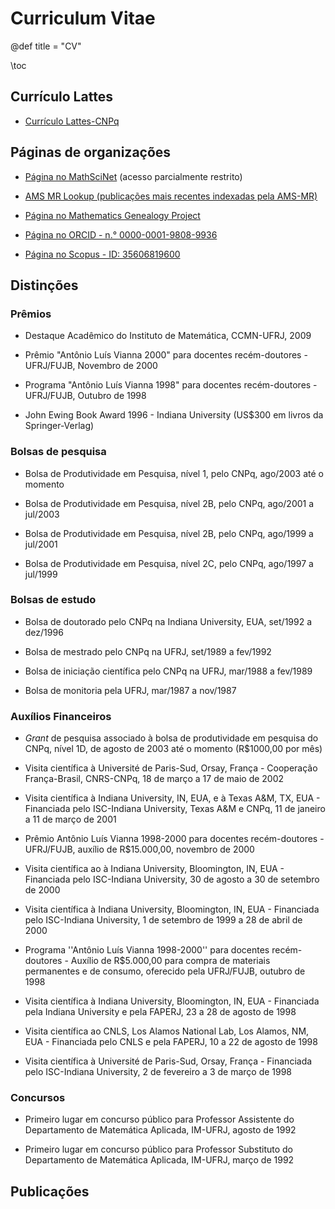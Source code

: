 # Curriculum Vitae

@def title = "CV"

\toc

## Currículo Lattes

* [Currículo Lattes-CNPq](http://buscatextual.cnpq.br/buscatextual/visualizacv.do?id=K4782752A8&idiomaExibicao=2)

## Páginas de organizações

* [Página no MathSciNet](https://mathscinet.ams.org/mathscinet/MRAuthorID/366407) (acesso parcialmente restrito)

* [AMS MR Lookup (publicações mais recentes indexadas pela AMS-MR)](https://mathscinet.ams.org/mrlookup?s3=rosa,+r*&format=mrcit&Search=Search)

* [Página no Mathematics Genealogy Project](https://www.genealogy.math.ndsu.nodak.edu/id.php?id=37322)

* [Página no ORCID - n.&#176; 0000-0001-9808-9936](https://orcid.org/0000-0001-9808-9936)

* [Página no Scopus - ID: 35606819600](https://www.scopus.com/authid/detail.uri?authorId=35606819600)

## Distinções

### Prêmios

* Destaque Acadêmico do Instituto de Matemática, CCMN-UFRJ, 2009

* Prêmio "Antônio Luís Vianna 2000" para docentes recém-doutores - UFRJ/FUJB, Novembro de 2000

* Programa "Antônio Luís Vianna 1998" para docentes recém-doutores - UFRJ/FUJB, Outubro de 1998

* John Ewing Book Award 1996 - Indiana University (US\$300 em livros da Springer-Verlag)

### Bolsas de pesquisa

* Bolsa de Produtividade em Pesquisa, nível 1, pelo CNPq, ago/2003 até o momento

* Bolsa de Produtividade em Pesquisa, nível 2B, pelo CNPq, ago/2001 a jul/2003

* Bolsa de Produtividade em Pesquisa, nível 2B, pelo CNPq, ago/1999 a jul/2001

* Bolsa de Produtividade em Pesquisa, nível 2C, pelo CNPq, ago/1997 a jul/1999

### Bolsas de estudo

* Bolsa de doutorado pelo CNPq na Indiana University, EUA, set/1992 a dez/1996

* Bolsa de mestrado pelo CNPq na UFRJ, set/1989 a fev/1992

* Bolsa de iniciação científica pelo CNPq na UFRJ, mar/1988 a fev/1989

* Bolsa de monitoria pela UFRJ, mar/1987 a nov/1987

### Auxílios Financeiros

* *Grant* de pesquisa associado à bolsa de produtividade em pesquisa do CNPq, nível 1D, de agosto de 2003 até o momento (R\$1000,00 por mês)

* Visita científica à Université de Paris-Sud, Orsay, França - Cooperação França-Brasil, CNRS-CNPq, 18 de março a 17 de maio de 2002

* Visita científica à Indiana University, IN, EUA, e à Texas A&M, TX, EUA - Financiada pelo ISC-Indiana University, Texas A&M e CNPq, 11 de janeiro a 11 de março de 2001

* Prêmio Antônio Luís Vianna 1998-2000 para docentes recém-doutores - UFRJ/FUJB, auxílio de R\$15.000,00, novembro de 2000

* Visita científica ao à Indiana University, Bloomington, IN, EUA - Financiada pelo ISC-Indiana University, 30 de agosto a 30 de setembro de 2000

* Visita científica à Indiana University, Bloomington, IN, EUA - Financiada pelo ISC-Indiana University, 1 de setembro de 1999 a 28 de abril de 2000

* Programa ''Antônio Luís Vianna 1998-2000'' para docentes recém-doutores - Auxílio de R\$5.000,00 para compra de materiais permanentes e de consumo, oferecido pela UFRJ/FUJB, outubro de 1998

* Visita científica à Indiana University, Bloomington, IN, EUA - Financiada pela Indiana University e pela FAPERJ, 23 a 28 de agosto de 1998

* Visita científica ao CNLS, Los Alamos National Lab, Los Alamos, NM, EUA - Financiada pelo CNLS e pela FAPERJ, 10 a 22 de agosto de 1998

* Visita científica à Université de Paris-Sud, Orsay, França - Financiada pelo ISC-Indiana University, 2 de fevereiro a 3 de março de 1998

### Concursos

* Primeiro lugar em concurso público para Professor Assistente do Departamento de Matemática Aplicada, IM-UFRJ, agosto de 1992

* Primeiro lugar em concurso público para Professor Substituto do Departamento de Matemática Aplicada, IM-UFRJ, março de 1992

## Publicações
